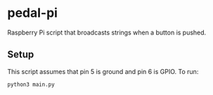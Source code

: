 # pedal-pi

Raspberry Pi script that broadcasts strings when a button is pushed.

## Setup

This script assumes that pin 5 is ground and pin 6 is GPIO.  To run:

```bash
python3 main.py
```
